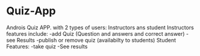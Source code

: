# Quiz-App
Androis Quiz APP. with 2 types of users: Instructors ans student
Instructors features include:
-add Quiz (Question and answers and correct answer)
-see Results
-publish or remove quiz (availabilty to students)
Student Features:
-take quiz
-See results
